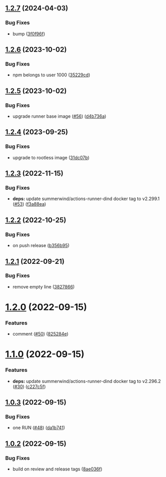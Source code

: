 ## [1.2.7](https://github.com/SocialGouv/actions-runner/compare/v1.2.6...v1.2.7) (2024-04-03)


### Bug Fixes

* bump ([3f0f96f](https://github.com/SocialGouv/actions-runner/commit/3f0f96f3c8975d5c57af1ca364aa1e022c60b63d))

## [1.2.6](https://github.com/SocialGouv/actions-runner/compare/v1.2.5...v1.2.6) (2023-10-02)


### Bug Fixes

* npm belongs to user 1000 ([35229cd](https://github.com/SocialGouv/actions-runner/commit/35229cd31bb0dc2af0d473396f3ff8a3dd4225f8))

## [1.2.5](https://github.com/SocialGouv/actions-runner/compare/v1.2.4...v1.2.5) (2023-10-02)


### Bug Fixes

* upgrade runner base image ([#56](https://github.com/SocialGouv/actions-runner/issues/56)) ([d4b736a](https://github.com/SocialGouv/actions-runner/commit/d4b736a3106953a1f7ba1ef9c03e3f0288b81bd2))

## [1.2.4](https://github.com/SocialGouv/actions-runner/compare/v1.2.3...v1.2.4) (2023-09-25)


### Bug Fixes

* upgrade to rootless image ([31dc07b](https://github.com/SocialGouv/actions-runner/commit/31dc07b410cc607c91203573ed16a136bced3c50))

## [1.2.3](https://github.com/SocialGouv/actions-runner/compare/v1.2.2...v1.2.3) (2022-11-15)


### Bug Fixes

* **deps:** update summerwind/actions-runner-dind docker tag to v2.299.1 ([#53](https://github.com/SocialGouv/actions-runner/issues/53)) ([f3a88ea](https://github.com/SocialGouv/actions-runner/commit/f3a88eade11168992109ac6461552430f761b10b))

## [1.2.2](https://github.com/SocialGouv/actions-runner/compare/v1.2.1...v1.2.2) (2022-10-25)


### Bug Fixes

* on push release ([b356b95](https://github.com/SocialGouv/actions-runner/commit/b356b954b2a437dbf9012f9cb3074dff18b47450))

## [1.2.1](https://github.com/SocialGouv/actions-runner/compare/v1.2.0...v1.2.1) (2022-09-21)


### Bug Fixes

* remove empty line ([3827866](https://github.com/SocialGouv/actions-runner/commit/3827866ab223af257d8f2f0fe5c7b17fae86fef1))

# [1.2.0](https://github.com/SocialGouv/actions-runner/compare/v1.1.0...v1.2.0) (2022-09-15)


### Features

* comment ([#50](https://github.com/SocialGouv/actions-runner/issues/50)) ([825284e](https://github.com/SocialGouv/actions-runner/commit/825284e6124dea493546cbe5fc16840b4782926d))

# [1.1.0](https://github.com/SocialGouv/actions-runner/compare/v1.0.3...v1.1.0) (2022-09-15)


### Features

* **deps:** update summerwind/actions-runner-dind docker tag to v2.296.2 ([#30](https://github.com/SocialGouv/actions-runner/issues/30)) ([c227c5f](https://github.com/SocialGouv/actions-runner/commit/c227c5fe57b47d4abb6666ea39ae1757b29f1429))

## [1.0.3](https://github.com/SocialGouv/actions-runner/compare/v1.0.2...v1.0.3) (2022-09-15)


### Bug Fixes

* one RUN ([#48](https://github.com/SocialGouv/actions-runner/issues/48)) ([da1b741](https://github.com/SocialGouv/actions-runner/commit/da1b74122d9822b02d23090c07a904751573b788))

## [1.0.2](https://github.com/SocialGouv/actions-runner/compare/v1.0.1...v1.0.2) (2022-09-15)


### Bug Fixes

* build on review and release tags ([8ae036f](https://github.com/SocialGouv/actions-runner/commit/8ae036fac57ee0fe02a33338d5ab4b07b432701f))
